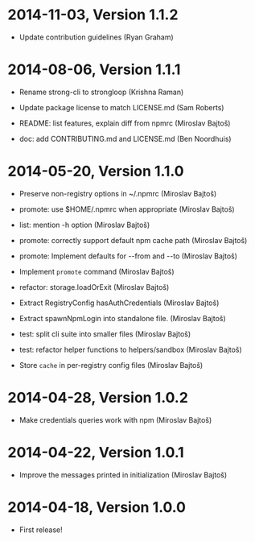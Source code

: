 2014-11-03, Version 1.1.2
=========================

 * Update contribution guidelines (Ryan Graham)


2014-08-06, Version 1.1.1
=========================

 * Rename strong-cli to strongloop (Krishna Raman)

 * Update package license to match LICENSE.md (Sam Roberts)

 * README: list features, explain diff from npmrc (Miroslav Bajtoš)

 * doc: add CONTRIBUTING.md and LICENSE.md (Ben Noordhuis)


2014-05-20, Version 1.1.0
=========================

 * Preserve non-registry options in ~/.npmrc (Miroslav Bajtoš)

 * promote: use $HOME/.npmrc when appropriate (Miroslav Bajtoš)

 * list: mention -h option (Miroslav Bajtoš)

 * promote: correctly support default npm cache path (Miroslav Bajtoš)

 * promote: Implement defaults for --from and --to (Miroslav Bajtoš)

 * Implement `promote` command (Miroslav Bajtoš)

 * refactor: storage.loadOrExit (Miroslav Bajtoš)

 * Extract RegistryConfig hasAuthCredentials (Miroslav Bajtoš)

 * Extract spawnNpmLogin into standalone file. (Miroslav Bajtoš)

 * test: split cli suite into smaller files (Miroslav Bajtoš)

 * test: refactor helper functions to helpers/sandbox (Miroslav Bajtoš)

 * Store `cache` in per-registry config files (Miroslav Bajtoš)


2014-04-28, Version 1.0.2
=========================

 * Make credentials queries work with npm (Miroslav Bajtoš)


2014-04-22, Version 1.0.1
=========================

 * Improve the messages printed in initialization (Miroslav Bajtoš)


2014-04-18, Version 1.0.0
=========================

 * First release!
